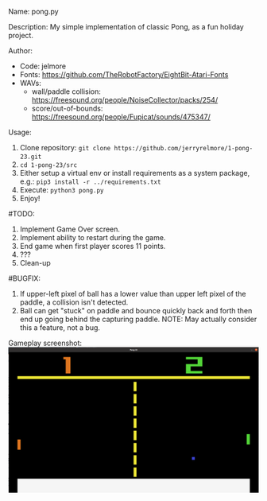 Name: pong.py

Description: My simple implementation of classic Pong, as a fun holiday project.

Author: 
  - Code: jelmore
  - Fonts: https://github.com/TheRobotFactory/EightBit-Atari-Fonts
  - WAVs: 
    - wall/paddle collision: https://freesound.org/people/NoiseCollector/packs/254/
    - score/out-of-bounds: https://freesound.org/people/Fupicat/sounds/475347/

Usage:
  1. Clone repository: `git clone https://github.com/jerryrelmore/1-pong-23.git`
  2. `cd 1-pong-23/src`
  3. Either setup a virtual env or install requirements as a system package, e.g.: `pip3 install -r ../requirements.txt`
  4. Execute: `python3 pong.py`
  5. Enjoy!

#TODO:
  1. Implement Game Over screen.
  2. Implement ability to restart during the game.
  3. End game when first player scores 11 points.
  4. ???
  5. Clean-up

#BUGFIX:
  1. If upper-left pixel of ball has a lower value than upper left pixel of the paddle, a collision isn't detected.
  2. Ball can get "stuck" on paddle and bounce quickly back and forth then end up going behind the capturing paddle. NOTE:
     May actually consider this a feature, not a bug.

Gameplay screenshot:
![Gameplay Screenshot](/src/data/images/gameplay_screen.png?raw=true "Gamplay")
